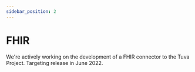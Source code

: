 ```yaml
---
sidebar_position: 2
---
```


# FHIR

We're actively working on the development of a FHIR connector to the Tuva Project.  Targeting release in June 2022.